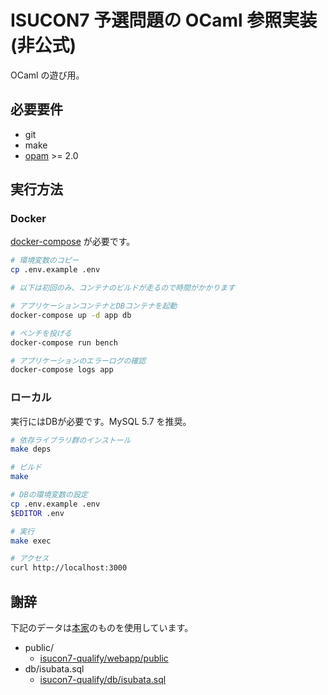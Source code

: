 # ISUCON7 予選問題の OCaml 参照実装 (非公式)

OCaml の遊び用。

## 必要要件

- git
- make
- [opam](https://opam.ocaml.org/doc/Install.html) >= 2.0

## 実行方法

### Docker

[docker-compose](https://docs.docker.com/compose/install/) が必要です。

```sh
# 環境変数のコピー
cp .env.example .env

# 以下は初回のみ、コンテナのビルドが走るので時間がかかります

# アプリケーションコンテナとDBコンテナを起動
docker-compose up -d app db

# ベンチを投げる
docker-compose run bench

# アプリケーションのエラーログの確認
docker-compose logs app
```

### ローカル

実行にはDBが必要です。MySQL 5.7 を推奨。

```sh
# 依存ライブラリ群のインストール
make deps

# ビルド
make

# DBの環境変数の設定
cp .env.example .env
$EDITOR .env

# 実行
make exec

# アクセス
curl http://localhost:3000
```

## 謝辞

下記のデータは[本家](https://github.com/isucon/isucon7-qualify)のものを使用しています。

- public/
  - [isucon7-qualify/webapp/public](https://github.com/isucon/isucon7-qualify/tree/master/webapp/public)
- db/isubata.sql
  - [isucon7-qualify/db/isubata.sql](https://github.com/isucon/isucon7-qualify/blob/master/db/isubata.sql)

